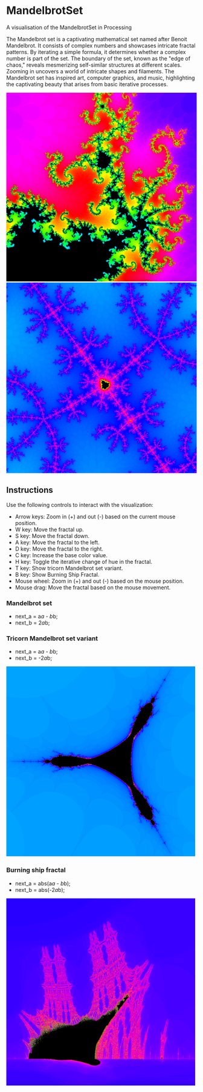 # MandelbrotSet
A visualisation of the MandelbrotSet in Processing

The Mandelbrot set is a captivating mathematical set named after Benoit Mandelbrot. It consists of complex numbers and showcases intricate fractal patterns. By iterating a simple formula, it determines whether a complex number is part of the set. The boundary of the set, known as the "edge of chaos," reveals mesmerizing self-similar structures at different scales. Zooming in uncovers a world of intricate shapes and filaments. The Mandelbrot set has inspired art, computer graphics, and music, highlighting the captivating beauty that arises from basic iterative processes.

<img src="https://github.com/F-O-N-S-E-C-A/MandelbrotSet/blob/main/image.png" alt="Alt text" title="Mandelbrot Set">
<img src="https://github.com/F-O-N-S-E-C-A/MandelbrotSet/blob/main/img_pattern_1.png" alt="Alt text" title="Mandelbrot Set">


## Instructions
Use the following controls to interact with the visualization:

- Arrow keys: Zoom in (+) and out (-) based on the current mouse position.
- W key: Move the fractal up.
- S key: Move the fractal down.
- A key: Move the fractal to the left.
- D key: Move the fractal to the right.
- C key: Increase the base color value.
- H key: Toggle the iterative change of hue in the fractal.
- T key: Show tricorn Mandelbrot set variant.
- B key: Show Burning Ship Fractal.
- Mouse wheel: Zoom in (+) and out (-) based on the mouse position.
- Mouse drag: Move the fractal based on the mouse movement.

### Mandelbrot set

- next_a = a*a - b*b;
- next_b = 2*a*b;


### Tricorn Mandelbrot set variant 

- next_a = a*a - b*b;
- next_b = -2*a*b;

<img src="https://github.com/F-O-N-S-E-C-A/MandelbrotSet/blob/main/img_tricorn.png" width="500">


### Burning ship fractal

- next_a = abs(a*a - b*b);
- next_b = abs(-2*a*b);

<img src="https://github.com/F-O-N-S-E-C-A/MandelbrotSet/blob/main/burning_ship.png" width="500">
